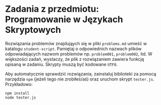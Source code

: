 # Zadania z przedmiotu: Programowanie w Językach Skryptowych

Rozwiązania problemów znajdująych się w pliki `problems.md` umieść w katalogu `student-script`. Pamiętaj o odpowiednich
nazwach plików odpowiadających nazwom problemów np. `problem001`, `problem002`, itd. W większości zadań, wystaczy, że plik z rozwiązaniem 
zawiera funkcję opisaną w zadaniu. Skrypty muszą być kodowane `UTF8`.

Aby automatycznie sprawdzić rozwiązania, zainstaluj biblioteki za pomocą narzędzia `npm` (jeżeli tego nie zrobiłeś/aś) oraz uruchom skrypt `tester.js`.
Przykładowo:
```
npm install
node tester.js
```
